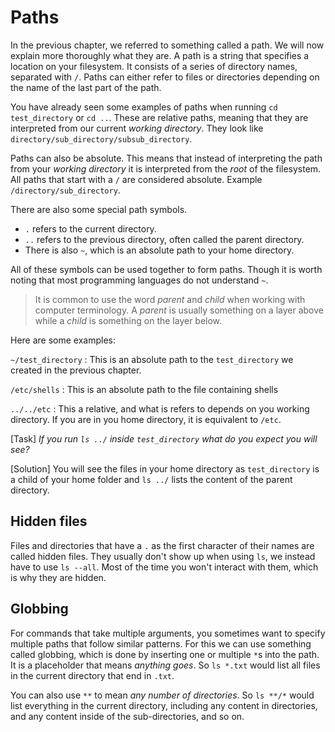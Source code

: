 # Paths

In the previous chapter, we referred to something called a path. We will now explain more thoroughly what they are. A path is a string that specifies a location on your filesystem. It consists of a series of directory names, separated with `/`. Paths can either refer to files or directories depending on the name of the last part of the path.

You have already seen some examples of paths when running `cd test_directory` or `cd ..`. These are relative paths, meaning that they are interpreted from our current _working directory_. They look like `directory/sub_directory/subsub_directory`.

Paths can also be absolute. This means that instead of interpreting the path from your _working directory_ it is interpreted from the _root_ of the filesystem. All paths that start with a `/` are considered absolute. Example `/directory/sub_directory`.

There are also some special path symbols.
- `.` refers to the current directory.
- `..` refers to the previous directory, often called the parent directory.
- There is also `~`, which is an absolute path to your home directory.

All of these symbols can be used together to form paths. Though it is worth noting that most programming languages do not understand `~`.

> It is common to use the word _parent_ and _child_ when working with computer terminology. A _parent_ is usually something on a layer above while a _child_ is something on the layer below.

Here are some examples:

`~/test_directory` : This is an absolute path to the `test_directory` we created in the previous chapter.

`/etc/shells` : This is an absolute path to the file containing shells

`../../etc` : This a relative, and what is refers to depends on you working directory. If you are in you home directory, it is equivalent to `/etc`.

[Task]
_If you run `ls ../` inside `test_directory` what do you expect you will see?_

[Solution]
You will see the files in your home directory as `test_directory` is a child of your home folder and `ls ../` lists the content of the parent directory.

## Hidden files

Files and directories that have a `.` as the first character of their names are called hidden files. They usually don't show up when using `ls`, we instead have to use `ls --all`. Most of the time you won't interact with them, which is why they are hidden.

## Globbing

For commands that take multiple arguments, you sometimes want to specify multiple paths that follow similar patterns. For this we can use something called globbing, which is done by inserting one or multiple `*`s into the path. It is a placeholder that means _anything goes_. So `ls *.txt` would list all files in the current directory that end in `.txt`.

You can also use `**` to mean _any number of directories_. So `ls **/*` would list everything in the current directory, including any content in directories, and any content inside of the sub-directories, and so on.

